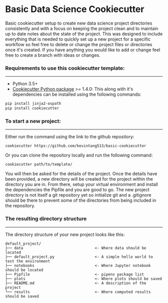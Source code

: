 # Basic Data Science Cookiecutter

Basic cookiecutter setup to create new data science project directories consistently and with a focus on keeping the project clean and to maintain up to date notes about the state of the project. This was designed to include everything that is needed to quickly set up a new project for a specific workflow so feel free to delete or change the project files or directories once it's created. If you have anything you would like to add or change feel free to create a branch with ideas or changes.


### Requirements to use this cookiecutter template:
-----------
 - Python 3.5+
 - [Cookiecutter Python package](http://cookiecutter.readthedocs.org/en/latest/installation.html) >= 1.4.0: This along with it's dependencies can be installed using the following commands:

``` bash
pip install jinja2-ospath
pip install cookiecutter
```


### To start a new project:
------------

Either run the command using the link to the github repository:

    cookiecutter https://github.com/kevintang513/basic-cookiecutter

Or you can clone the repository locally and run the following command:

    cookiecutter path/to/template/

You will then be asked for the details of the project. Once the details have been provided, a new directory will be created for the project within the directory you are in. From there, setup your virtual environment and install the dependencies the Pipfile and you are good to go. The new project directory is not itself a git repository yet so initialize git and a .gitignore should be there to prevent some of the directories from being included in the repository. 

### The resulting directory structure
------------

The directory structure of your new project looks like this: 

```
default_project/
├── data                                <- Where data should be located
├── default_project.py                  <- A simple hello world to test the environment
├── notebooks                           <- Where Jupyter notebook should be located
├── Pipfile                             <- pipenv package list
├── plots                               <- Where plots should be saved
├── README.md                           <- A description of the project
└── results                             <- Where computed results should be saved
```
